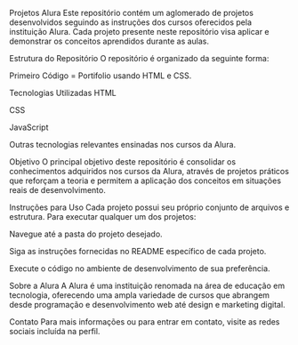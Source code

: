 Projetos Alura
Este repositório contém um aglomerado de projetos desenvolvidos seguindo as instruções dos cursos oferecidos pela instituição Alura. Cada projeto presente neste repositório visa aplicar e demonstrar os conceitos aprendidos durante as aulas.

Estrutura do Repositório
O repositório é organizado da seguinte forma:

Primeiro Código = Portifolio usando HTML e CSS.

Tecnologias Utilizadas
HTML

CSS

JavaScript

Outras tecnologias relevantes ensinadas nos cursos da Alura.

Objetivo
O principal objetivo deste repositório é consolidar os conhecimentos adquiridos nos cursos da Alura, através de projetos práticos que reforçam a teoria e permitem a aplicação dos conceitos em situações reais de desenvolvimento.

Instruções para Uso
Cada projeto possui seu próprio conjunto de arquivos e estrutura. Para executar qualquer um dos projetos:

Navegue até a pasta do projeto desejado.

Siga as instruções fornecidas no README específico de cada projeto.

Execute o código no ambiente de desenvolvimento de sua preferência.

Sobre a Alura
A Alura é uma instituição renomada na área de educação em tecnologia, oferecendo uma ampla variedade de cursos que abrangem desde programação e desenvolvimento web até design e marketing digital.

Contato
Para mais informações ou para entrar em contato, visite as redes sociais incluída na perfil.
